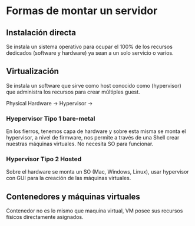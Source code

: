 # Formas de montar un servidor
## Instalación directa
Se instala un sistema operativo para ocupar el 100% de los recursos dedicados (software y hardware) ya sean a un solo servicio o varios.

## Virtualización
Se instala un software que sirve como host conocido como (hypervisor) que administra los recursos para crear múltiples guest.

Physical Hardware -> Hypervisor -> 

### Hyepervisor Tipo 1 bare-metal
En los fierros, tenemos capa de hardware y sobre esta misma se monta el hypervisor, a nivel de firmware, nos permite a través de una Shell crear nuestras máquinas virtuales. No necesita SO para funcionar.
### Hypervisor Tipo 2 Hosted
Sobre el hardware se monta un SO (Mac, Windows, Linux), usar hypervisor con GUI para la creación de las máquinas virtuales.

## Contenedores y máquinas virtuales
Contenedor no es lo mismo que maquina virtual, VM posee sus recursos físicos directamente asignados.
